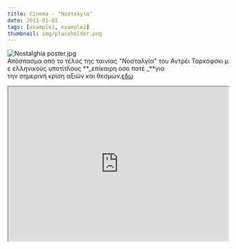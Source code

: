 ```yaml
---
title: Cinema - "Νοσταλγία"
date: 2011-01-01
tags: [example1, example2]
thumbnail: img/placeholder.png
---
```

![Nostalghia poster.jpg](http://upload.wikimedia.org/wikipedia/el/thumb/3/37/Nostalghia_poster.jpg/250px-Nostalghia_poster.jpg) 
Απόσπασμα από το τέλος της ταινίας "Νοσταλγία" του Αντρέι Ταρκόφσκι με ελληνικούς υποτίτλους **_επίκαιρη όσο ποτέ _**για την σημερινή κρίση αξιών και θεσμών.[εδώ](http://el.wikipedia.org/wiki/%CE%9D%CE%BF%CF%83%CF%84%CE%B1%CE%BB%CE%B3%CE%AF%CE%B1_(%CF%86%CE%B9%CE%BB%CE%BC)) 
<iframe height="350" src="https://docs.google.com/file/d/0B_I1oSy0BsA3MFoyR1JmMHYwS1k/preview" width="500"></iframe>

